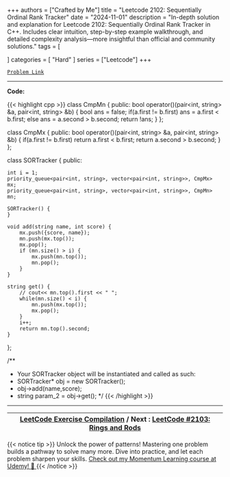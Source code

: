
+++
authors = ["Crafted by Me"]
title = "Leetcode 2102: Sequentially Ordinal Rank Tracker"
date = "2024-11-01"
description = "In-depth solution and explanation for Leetcode 2102: Sequentially Ordinal Rank Tracker in C++. Includes clear intuition, step-by-step example walkthrough, and detailed complexity analysis—more insightful than official and community solutions."
tags = [
    
]
categories = [
    "Hard"
]
series = ["Leetcode"]
+++



[`Problem Link`](https://leetcode.com/problems/sequentially-ordinal-rank-tracker/description/)

---

**Code:**

{{< highlight cpp >}}
class CmpMn {
    public:
    bool operator()(pair<int, string> &a, pair<int, string> &b) {
        bool ans = false;
        if(a.first != b.first) ans = a.first < b.first;
        else ans = a.second > b.second;
        return !ans;
    }
};

class CmpMx {
    public:
    bool operator()(pair<int, string> &a, pair<int, string> &b) {
        if(a.first != b.first) return a.first < b.first;
        return a.second > b.second;
    }
};

class SORTracker {
public:

    int i = 1;
    priority_queue<pair<int, string>, vector<pair<int, string>>, CmpMx> mx;
    priority_queue<pair<int, string>, vector<pair<int, string>>, CmpMn> mn;

    SORTracker() {
    }

    void add(string name, int score) {
        mx.push({score, name});
        mn.push(mx.top());
        mx.pop();
        if (mn.size() > i) {
            mx.push(mn.top());
            mn.pop();
        }
    }

    string get() {
        // cout<< mn.top().first << " ";
        while(mn.size() < i) {
            mn.push(mx.top());
            mx.pop();
        }
        i++;
        return mn.top().second;
    }
};

/**
 * Your SORTracker object will be instantiated and called as such:
 * SORTracker* obj = new SORTracker();
 * obj->add(name,score);
 * string param_2 = obj->get();
 */
{{< /highlight >}}


---

| [LeetCode Exercise Compilation](https://grid47.xyz/leetcode/) / Next : [LeetCode #2103: Rings and Rods](https://grid47.xyz/posts/leetcode_2103) |
| --- |
{{< notice tip >}}
Unlock the power of patterns! Mastering one problem builds a pathway to solve many more. Dive into practice, and let each problem sharpen your skills. [Check out my Momentum Learning course at Udemy! 🚀 ](https://www.udemy.com/course/algorithms-and-data-structures-in-cpp/)
{{< /notice >}}

